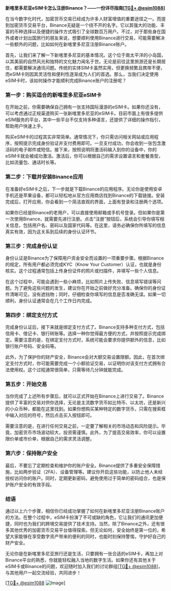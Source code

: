 **新喀里多尼亚eSIM卡怎么注册Binance？——一份详尽指南[[TG💪+ @esim1088](https://t.me/s/esim1088)]**

在当今数字化时代，加密货币交易已经成为许多人财富增值的重要途径之一。而提到加密货币交易平台，Binance无疑是一个绕不开的名字。它以其强大的功能、丰富的币种选择以及便捷的操作方式吸引了全球数百万用户。不过，对于那些身在国外或者计划出国旅行的朋友来说，想要顺利使用Binance进行交易，可能需要解决一些额外的问题，比如如何在新喀里多尼亚注册Binance账户。

首先，让我们来了解一下新喀里多尼亚的基本情况。这个位于南太平洋的小岛国，以其美丽的自然风光和独特的文化魅力闻名于世。无论是前往这里旅游还是长期居住，都需要解决通讯问题。传统的实体SIM卡虽然实用，但更换频繁且携带不便，而eSIM卡则因其灵活性和便利性逐渐成为人们的首选。那么，当我们决定使用eSIM卡时，该如何操作才能顺利完成Binance账户的注册呢？

### **第一步：购买适合的新喀里多尼亚eSIM卡**

在开始之前，你需要确保自己拥有一张支持国际漫游的eSIM卡。如果你还没有，可以考虑通过正规渠道购买一张新喀里多尼亚的eSIM卡。目前市面上有很多提供eSIM服务的平台，其中一些平台不仅支持多种语言，还提供了详细的操作指引，帮助用户快速上手。

购买eSIM卡的过程其实非常简单。通常情况下，你只需访问相关网站或应用程序，按照提示完成身份验证并支付费用即可。一旦支付成功，你会收到一张包含激活码的电子邮件或短信。接下来，按照说明将激活码输入到你的设备中，你的eSIM卡就会被成功激活。激活后，你可以根据自己的需求设置语言和套餐类型，比如流量包、通话时长等。

### **第二步：下载并安装Binance应用**

在准备好eSIM卡之后，下一步就是下载Binance的应用程序。无论你是使用安卓手机还是苹果设备，都可以轻松地从官方应用商店找到Binance的下载链接。安装完成后，打开应用，你会看到一个简洁直观的界面，上面有登录和注册两个选项。

如果你已经是Binance的老用户，可以直接使用邮箱或手机号登录。但如果你是第一次使用Binance，就需要先进行注册。点击“注册”按钮后，系统会引导你填写相关信息，包括用户名、密码以及国家代码等。在这里，请务必确保你所填写的信息真实有效，因为这关系到后续的身份认证环节。

### **第三步：完成身份认证**

身份认证是Binance为了保障用户资金安全而设置的一项重要步骤。根据Binance的规定，所有用户都必须完成KYC（Know Your Customer）认证，也就是身份核实。这个过程通常包括上传身份证件的照片或扫描件，并填写一些个人信息。

在这个过程中，可能会遇到一些小麻烦，比如照片上传失败、信息填写错误等问题。为了避免这些问题的发生，建议你在开始之前做好充分准备。确保你的身份证件清晰可见，没有遮挡物；同时，仔细检查你填写的信息是否准确无误。如果一切顺利，身份认证通常会在几个工作日内完成。

### **第四步：绑定支付方式**

完成身份认证后，接下来就是绑定支付方式了。Binance支持多种支付方式，包括信用卡、借记卡、银行转账等。选择一种你觉得最方便的方式，并按照提示完成绑定。需要注意的是，在绑定支付方式时，系统可能会要求你提供额外的信息，比如银行账户号码、安全码等。

此外，为了保护你的财产安全，Binance会对大额交易设置限额。因此，在首次绑定支付方式时，你可能需要完成一个小额验证交易，以证明你对该支付方式拥有合法使用权。这个过程通常很简单，只需等待几分钟就能完成。

### **第五步：开始交易**

当你完成了上述所有步骤后，就可以正式开始在Binance上进行交易了。Binance提供了丰富的交易对供你选择，无论是主流数字货币如比特币、以太坊，还是新兴的小众币种，都能在这里找到。如果你想购买某种特定的数字货币，只需在搜索框中输入对应的符号，然后点击买入按钮即可。

需要注意的是，在进行任何交易之前，一定要了解相关的市场动态和风险提示。毕竟，加密货币市场波动较大，投资需谨慎。此外，为了提高交易效率，你可以设置限价单或市价单，根据自己的需求灵活调整。

### **第六步：保持账户安全**

最后，不要忘了定期检查和维护你的账户安全。Binance提供了多重安全保障措施，比如两步验证（2FA）、设备管理等。建议你开启这些功能，以防止他人未经授权访问你的账户。同时，定期更新密码，避免使用过于简单的密码组合，也是保护账户安全的有效手段。

### **结语**

通过以上六个步骤，相信你已经成功掌握了如何在新喀里多尼亚注册Binance账户的方法。在整个过程中，eSIM卡扮演了不可或缺的角色，它让我们的通讯更加便捷，同时也为我们的跨境交易提供了技术支持。当然，除了Binance之外，还有很多其他优秀的加密货币交易平台值得探索。但无论如何，安全始终是第一位的，希望大家能够在享受数字资产带来的便利的同时，也能时刻保持警惕，守护好自己的财产安全。

无论你是在新喀里多尼亚旅行还是生活，只要拥有一张合适的eSIM卡，再加上对Binance平台的熟悉，你就能轻松融入当地的数字生活。如果你还有其他关于eSIM卡或Binance的问题，欢迎随时加入我们的讨论群组[[TG💪+ @esim1088](https://t.me/s/esim1088)]，与其他用户一起交流经验，共同进步！

[[TG💪+ @esim1088](https://t.me/s/esim1088) ![Image](https://i.postimg.cc/4NQfJmqS/Snipaste-2025-05-13-00-14-12.png)]